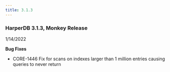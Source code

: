 ```yaml
---
title: 3.1.3
---
```


### HarperDB 3.1.3, Monkey Release

1/14/2022

**Bug Fixes**

- CORE-1446 Fix for scans on indexes larger than 1 million entries causing queries to never return
